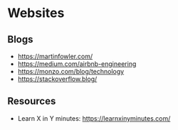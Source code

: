 # Websites

## Blogs
* https://martinfowler.com/
* https://medium.com/airbnb-engineering
* https://monzo.com/blog/technology
* https://stackoverflow.blog/

## Resources
* Learn X in Y minutes: https://learnxinyminutes.com/

